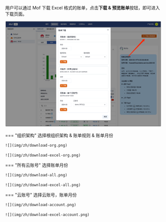 用户可以通过 Mof 下载 Excel 格式的账单，点击**下载 & 预览账单**按钮，即可进入下载页面。

![](img/zh/download-button.png)

=== "组织架构"
    选择根组织架构 & 账单规则 & 账单月份

    ![](img/zh/download-org.png)

    ![](img/zh/download-excel-org.png)

=== "所有云账号"
    选择账单月份

    ![](img/zh/download-all.png)

    ![](img/zh/download-excel-all.png)

=== "云账号"
    选择云账号，账单月份

    ![](img/zh/download-account.png)

    ![](img/zh/download-excel-account.png)
